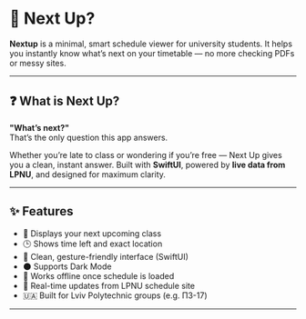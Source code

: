 # 📱 Next Up?

**Nextup** is a minimal, smart schedule viewer for university students. It helps you instantly know what’s next on your timetable — no more checking PDFs or messy sites.

---

## ❓ What is Next Up?

**"What’s next?"**  
That’s the only question this app answers.  

Whether you’re late to class or wondering if you’re free — Next Up gives you a clean, instant answer. Built with **SwiftUI**, powered by **live data from LPNU**, and designed for maximum clarity.

---

## ✨ Features

- 📅 Displays your next upcoming class
- 🕒 Shows time left and exact location
- 📲 Clean, gesture-friendly interface (SwiftUI)
- 🌑 Supports Dark Mode
- 🔌 Works offline once schedule is loaded
- 🔄 Real-time updates from LPNU schedule site
- 🇺🇦 Built for Lviv Polytechnic groups (e.g. ПЗ-17)

---
